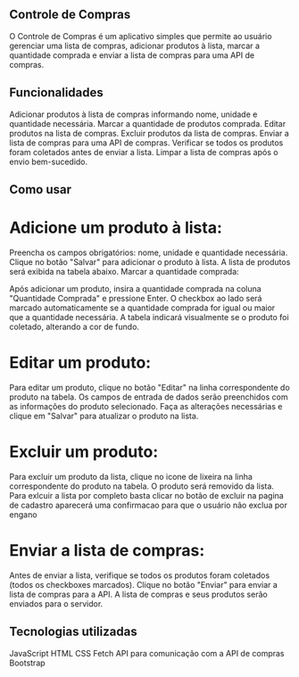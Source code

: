 ## Controle de Compras
O Controle de Compras é um aplicativo simples que permite ao usuário gerenciar uma lista de compras, adicionar produtos à lista, marcar a quantidade comprada e enviar a lista de compras para uma API de compras.

## Funcionalidades
Adicionar produtos à lista de compras informando nome, unidade e quantidade necessária.
Marcar a quantidade de produtos comprada.
Editar produtos na lista de compras.
Excluir produtos da lista de compras.
Enviar a lista de compras para uma API de compras.
Verificar se todos os produtos foram coletados antes de enviar a lista.
Limpar a lista de compras após o envio bem-sucedido.

## Como usar

# Adicione um produto à lista:
Preencha os campos obrigatórios: nome, unidade e quantidade necessária.
Clique no botão "Salvar" para adicionar o produto à lista.
A lista de produtos será exibida na tabela abaixo.
Marcar a quantidade comprada:

Após adicionar um produto, insira a quantidade comprada na coluna "Quantidade Comprada" e pressione Enter.
O checkbox ao lado será marcado automaticamente se a quantidade comprada for igual ou maior que a quantidade necessária.
A tabela indicará visualmente se o produto foi coletado, alterando a cor de fundo.

# Editar um produto:
Para editar um produto, clique no botão "Editar" na linha correspondente do produto na tabela.
Os campos de entrada de dados serão preenchidos com as informações do produto selecionado.
Faça as alterações necessárias e clique em "Salvar" para atualizar o produto na lista.


# Excluir um produto:
Para excluir um produto da lista, clique no icone de lixeira na linha correspondente do produto na tabela.
O produto será removido da lista.
Para exlcuir a lista por completo basta clicar no botão de excluir na pagina de cadastro 
aparecerá uma confirmacao para que o usuário não exclua por engano 


# Enviar a lista de compras:

Antes de enviar a lista, verifique se todos os produtos foram coletados (todos os checkboxes marcados).
Clique no botão "Enviar" para enviar a lista de compras para a API.
A lista de compras e seus produtos serão enviados para o servidor.

## Tecnologias utilizadas
JavaScript
HTML
CSS
Fetch API para comunicação com a API de compras
Bootstrap